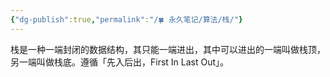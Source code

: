 ```yaml
---
{"dg-publish":true,"permalink":"/🍀 永久笔记/算法/栈/"}
---
```



栈是一种一端封闭的数据结构，其只能一端进出，其中可以进出的一端叫做栈顶，另一端叫做栈底。遵循「先入后出，First In Last Out」。